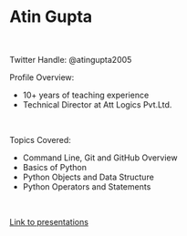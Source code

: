 # Atin Gupta
</br>

Twitter Handle: @atingupta2005
</br>

Profile Overview:
- 10+ years of teaching experience
- Technical Director at Att Logics Pvt.Ltd.
</br>

Topics Covered:
- Command Line, Git and GitHub Overview
- Basics of Python
- Python Objects and Data Structure
- Python Operators and Statements
</br> 

[Link to presentations](https://drive.google.com/open?id=1fYiAi1CpaHa0e2JJT1C--WPkfoQEYt4g)
